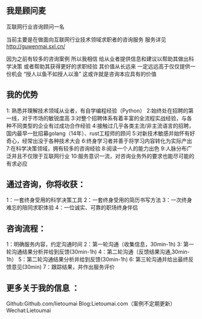 ## 我是顾问麦
互联网行业咨询顾问一名

当前主要是在做面向互联网行业技术领域求职者的咨询服务
服务详见
http://guwenmai.sxl.cn/

因为之前有较多的咨询案例
所以我相信
给从业者提供信息和建议以帮助其做出科学决策
或者帮助其获得更好的求职经验
其价值从长远来
一定远远高于仅仅提供一份机会
“授人以鱼不如授人以渔”
这或许就是咨询本应具有的价值

## 我的优势
1: 熟悉并理解技术领域从业者，有自学编程经验（Python）
2:始终处在招聘的第一线，对于市场的敏锐度高
3:对整个招聘体系有着丰富的全流程实战经验，与各种不同类型的企业有过成功合作经验
4:接触过几乎各类主流/非主流语言的招聘，国内最早一批招募golang（14年）、rust工程师的顾问
5:对新技术敏感并始怀有好奇心，经常出没于各种技术大会
6:终身学习者并善于将学习内容转化为实际产出
7:在科学决策领域，拥有较多的咨询经验
8:阅读一个人的能力出色
9:人脉分布广泛并且不仅限于互联网行业
10:服务意识一流，对咨询业务外的要求也能尽可能的有求必应

## 通过咨询，你将收获：
1：一套终身受用的科学决策工具
2：一套终身受用的简历书写方法
3：一次终身难忘的陪同求职体验
4：一位诚实、可靠的职场终身伴侣

## 咨询流程：
1：明确服务内容，约定沟通时间
2：第一轮沟通（收集信息，30min-1h)
3: 第一轮沟通结果分析并给到反馈(30min-1h)
4：第二轮沟通（反馈结果沟通,30min-1h）
5：第二轮沟通结果分析并给到反馈(30min-1h)
6: 第三轮沟通并给出最终反馈意见(30min)
7：跟踪结果，并作出服务评价

## 更多关于我的信息 ：
Github:Github.com/lietoumai
Blog:Lietoumai.com（案例不定期更新）
Wechat:Lietoumai
